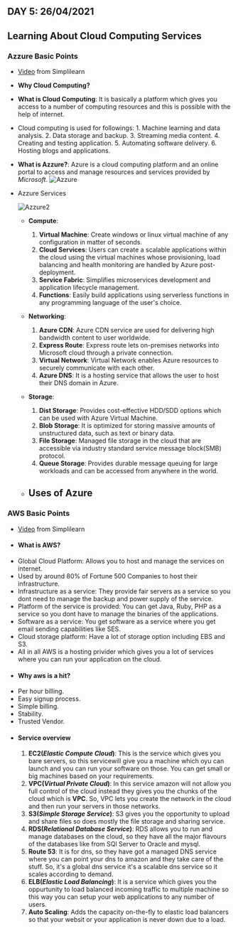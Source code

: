 ## DAY 5: 26/04/2021
## Learning About Cloud Computing Services

  ### Azzure Basic Points
  - [Video](https://www.youtube.com/watch?v=3Arj5zlUPG4) from Simplilearn  
  - **Why Cloud Computing?**
  - **What is Cloud Computing**: It is basically a platform which gives you access to a number of computing resources and this is possible with the help of internet.
  -  Cloud computing is used for followings:
    1. Machine learning and data analysis.
    2. Data storage and backup.
    3. Streaming media content.
    4. Creating and testing application.
    5. Automating software delivery.
    6. Hosting blogs and applications.
  - **What is Azzure?**: Azure is a cloud computing platform and an online portal to access and manage resources and services provided by *Microsoft*.
    ![Azzure](https://user-images.githubusercontent.com/44112080/116106270-af095e80-a6cf-11eb-8da7-4c006f9f43b6.png)
  - Azzure Services

    ![Azzure2](https://user-images.githubusercontent.com/44112080/116106950-335be180-a6d0-11eb-9f02-da6f77b13bfa.png)
    
    - **Compute**:
      1. **Virtual Machine**: Create windows or linux virtual machine of any configuration in matter of seconds.
      2. **Cloud Services**: Users can create a scalable applications within the cloud using the virtual machines whose provisioning, load balancing and health monitoring are handled by Azure post-deployment.
      3. **Service Fabric**: Simplifies microservices development and application  lifecycle management.
      4. **Functions**: Easily build applications using serverless functions in any programming language of the user's choice.

    - **Networking**:
      1. **Azure CDN**: Azure CDN service are used for delivering high bandwidth content to user worldwide.
      2. **Express Route**: Express route lets on-premises networks into Microsoft cloud through a private connection.
      3. **Virtual Network**: Virtual Network enables Azure resources to securely communicate with each other.
      4. **Azure DNS**: It is a hosting service that allows the user to host their DNS domain in Azure.

    - **Storage**:
      1. **Dist Storage**: Provides cost-effective HDD/SDD options which can be used with Azure Virtual Machine.
      2. **Blob Storage**: It is optimized for storing massive amounts of unstructured data, such as text or binary data.
      3. **File Storage**: Managed file storage in the cloud that are accessible via industry standard service message block(SMB) protocol.
      4. **Queue Storage**: Provides durable message queuing for large workloads and can be accessed from anywhere in the world.
     
    - ## Uses of Azure
      






  ### AWS Basic Points
  - [Video](https://www.youtube.com/watch?v=r4YIdn2eTm4&t=30s) from Simplilearn
  - #### What is AWS?
  - Global Cloud Platform: Allows you to host and manage the services on internet.
  - Used by around 80% of Fortune 500 Companies to host their infrastructure.
  - Infrastructure as a service: They provide fair servers as a service so you dont need to manage the backup and power supply of the service.
  - Platform of the service is provided: You can get Java, Ruby, PHP as a service so you dont have to manage the binaries of the applications.
  - Software as a service: You get software as a service where you get email sending capabilities like SES.
  - Cloud storage platform: Have a lot of storage option including EBS and S3.
  - All in all AWS is a hosting privider which gives you a lot of services where you can run your application on the cloud.
  - #### Why aws is a hit?
  - Per hour billing.
  - Easy signup process.
  - Simple billing.
  - Stability.
  - Trusted Vendor.
  - #### Service overview
    1. **EC2(*Elastic Compute Cloud*)**: This is the service which gives you bare servers, so this servicewill give you a machine which oyu can launch and you can run your software on those. You can get small or big machines based on your requirements. 
    2. **VPC(*Virtual Private Cloud*)**: In this service amazon will not allow you full control of the cloud instead they gives you the chunks of the cloud which is **VPC**. So, VPC lets you create the network in the cloud and then run  your servers in those networks.
    3. **S3(*Simple Storage Service*)**: S3 gives you the opportunity to upload and share files so does mostly the file storage and sharing service.
    4. **RDS(*Relational Database Service*)**: RDS allows you to run and manage databases on the cloud, so they have all the major flavours of the databases like from SQl Server to Oracle and mysql. 
    5. **Route 53**: It is for dns, so they have got a managed DNS service where you can point your dns to amazon and they take care of the stuff. So, it's a global dns service it's a scalable dns service so it scales according to demand.
    6. **ELB(*Elastic Load Balancing*)**: It is a service which gives you the oppurtunity to load balanced incoming traffic to multiple machine so this way you can setup your web applications to any number of users.
    7. **Auto Scaling**: Adds the capacity on-the-fly to elastic load balancers so that your websit or your application is never down due to a load.  